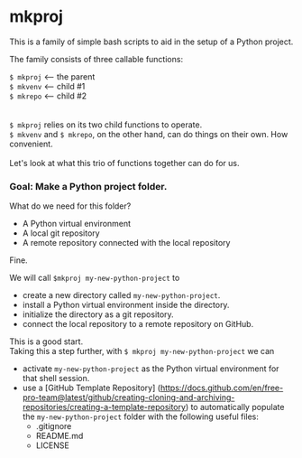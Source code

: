 # mkproj

This is a family of simple bash scripts to aid in the setup of a Python project.

The family consists of three callable functions:

`$ mkproj`  <-- the parent  
`$ mkvenv`  <-- child #1  
`$ mkrepo`  <-- child #2  
 <br>  
`$ mkproj` relies on its two child functions to operate.  
`$ mkvenv` and `$ mkrepo`, on the other hand, can do things on their own. How convenient.
<br>  
Let's look at what this trio of functions together can do for us.
<br>  
### Goal: Make a Python project folder.  
What do we need for this folder?  
- A Python virtual environment  
- A local git repository  
- A remote repository connected with the local repository 

Fine.

We will call `$mkproj my-new-python-project` to  
- create a new directory called `my-new-python-project`.
- install a Python virtual environment inside the directory.
- initialize the directory as a git repository.
- connect the local repository to a remote repository on GitHub. 
  
This is a good start.  
Taking this a step further, with `$ mkproj my-new-python-project` we can
  
- activate `my-new-python-project` as the Python virtual environment for that shell session.
- use a [GitHub Template Repository] (https://docs.github.com/en/free-pro-team@latest/github/creating-cloning-and-archiving-repositories/creating-a-template-repository) to automatically populate the `my-new-python-project` folder with the following useful files:  
   - .gitignore  
   - README.md  
   - LICENSE  






